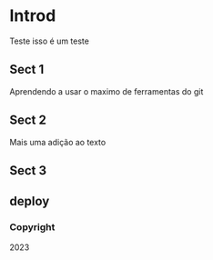 # Introd
Teste isso é um teste
## Sect 1
Aprendendo a usar o maximo de ferramentas do git
## Sect 2
Mais uma adição ao texto
## Sect 3

## deploy

### Copyright 

2023